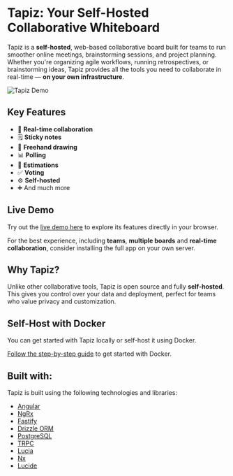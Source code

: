 # Tapiz: Your Self-Hosted Collaborative Whiteboard

Tapiz is a **self-hosted**, web-based collaborative board built for teams to run smoother online meetings, brainstorming sessions, and project planning. Whether you're organizing agile workflows, running retrospectives, or brainstorming ideas, Tapiz provides all the tools you need to collaborate in real-time — **on your own infrastructure**.

![Tapiz Demo](https://github.com/juanfran/tapiz/blob/main/resources/demo-tapiz-new.webp)

## Key Features

- 📝 **Real-time collaboration**
- 🗒️ **Sticky notes**
- 🎨 **Freehand drawing**
- 📊 **Polling**
- 🔢 **Estimations**
- ✅ **Voting**
- ⚙️ **Self-hosted**
- ➕ And much more

## Live Demo

Try out the [live demo here](https://tapiz.pages.dev/board/demo) to explore its features directly in your browser.

For the best experience, including **teams**, **multiple boards** and **real-time collaboration**, consider installing the full app on your own server.

## Why Tapiz?

Unlike other collaborative tools, Tapiz is open source and fully **self-hosted**. This gives you control over your data and deployment, perfect for teams who value privacy and customization.

## Self-Host with Docker

You can get started with Tapiz locally or self-host it using Docker.

[Follow the step-by-step guide](./docs/INSTALL.md) to get started with Docker.

## Built with:

Tapiz is built using the following technologies and libraries:

- [Angular](https://angular.dev/)
- [NgRx](https://ngrx.io/)
- [Fastify](https://www.fastify.io/)
- [Drizzle ORM](https://orm.drizzle.team/)
- [PostgreSQL](https://www.postgresql.org/)
- [TRPC](https://trpc.io/)
- [Lucia](https://lucia-auth.com/)
- [Nx](https://nx.dev/)
- [Lucide](https://lucide.dev/)
